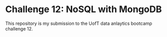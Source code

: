# Challenge 12: NoSQL with MongoDB

This repository is my submission to the UofT data anlaytics bootcamp challenge 12.

